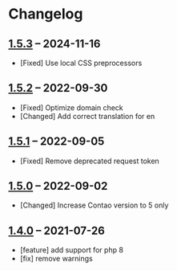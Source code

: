 # Changelog

[//]: <> (
Types of changes
    Added for new Addeds.
    Changed for changes in existing functionality.
    Deprecated for soon-to-be removed Addeds.
    Removed for now removed Addeds.
    Fixed for any bug fixes.
    Security in case of vulnerabilities.
)

## [1.5.3](https://github.com/pdir/contao-theme-helper-bundle/tree/1.5.3) – 2024-11-16

- [Fixed] Use local CSS preprocessors

## [1.5.2](https://github.com/pdir/contao-theme-helper-bundle/tree/1.5.2) – 2022-09-30

- [Fixed] Optimize domain check
- [Changed] Add correct translation for en

## [1.5.1](https://github.com/pdir/contao-theme-helper-bundle/tree/1.5.1) – 2022-09-05

- [Fixed] Remove deprecated request token

## [1.5.0](https://github.com/pdir/contao-theme-helper-bundle/tree/1.5.0) – 2022-09-02

- [Changed] Increase Contao version to 5 only

## [1.4.0](https://github.com/pdir/contao-theme-helper-bundle/tree/1.4.0) – 2021-07-26

- [feature] add support for php 8
- [fix] remove warnings
